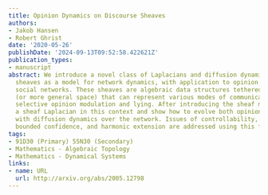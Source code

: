 ```yaml
---
title: Opinion Dynamics on Discourse Sheaves
authors:
- Jakob Hansen
- Robert Ghrist
date: '2020-05-26'
publishDate: '2024-09-13T09:52:58.422621Z'
publication_types:
- manuscript
abstract: We introduce a novel class of Laplacians and diffusion dynamics on discourse
  sheaves as a model for network dynamics, with application to opinion dynamics on
  social networks. These sheaves are algebraic data structures tethered to a network
  (or more general space) that can represent various modes of communication, including
  selective opinion modulation and lying. After introducing the sheaf model, we develop
  a sheaf Laplacian in this context and show how to evolve both opinions and communications
  with diffusion dynamics over the network. Issues of controllability, reachability,
  bounded confidence, and harmonic extension are addressed using this framework.
tags:
- 91D30 (Primary) 55N30 (Secondary)
- Mathematics - Algebraic Topology
- Mathematics - Dynamical Systems
links:
- name: URL
  url: http://arxiv.org/abs/2005.12798
---
```

